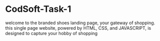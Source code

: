 # CodSoft-Task-1
welcome to the branded shoes landing page, your gateway of shopping. this single page website, powered by HTML, CSS, and JAVASCRIPT, is designed to capture your hobby of shopping
